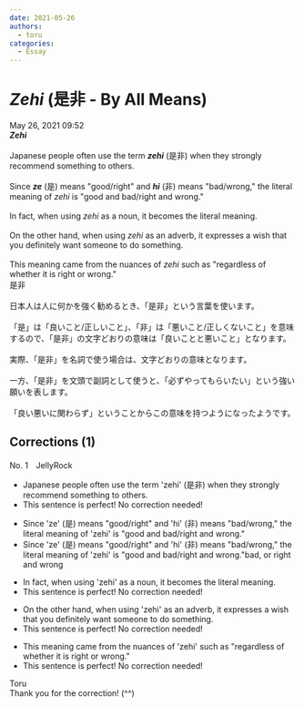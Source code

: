 ```yaml
---
date: 2021-05-26
authors:
  - toru
categories:
  - Essay
---
```


<h1 id="subject_show"><strong><em>Zehi</strong></em> (是非 - By All Means)</h1>
<div class="date">May 26, 2021 09:52</div>
<div id="post"><div id="body_show_ori">
<strong><em>Zehi</strong></em><br/><br/>Japanese people often use the term <strong><em>zehi</em></strong> (是非) when they strongly recommend something to others.<br/><br/>Since <strong><em>ze</em></strong> (是) means "good/right" and <strong><em>hi</em></strong> (非) means "bad/wrong," the literal meaning of <em>zehi</em> is "good and bad/right and wrong."<br/><br/>In fact, when using <em>zehi</em> as a noun, it becomes the literal meaning.<br/><br/>On the other hand, when using <em>zehi</em> as an adverb, it expresses a wish that you definitely want someone to do something.<br/><br/>This meaning came from the nuances of <em>zehi</em> such as "regardless of whether it is right or wrong."
</div></div>

<!-- more -->

<div id="post_ja"><div id="body_show_mo">
是非<br/><br/>日本人は人に何かを強く勧めるとき、「是非」という言葉を使います。<br/><br/>「是」は「良いこと/正しいこと」、「非」は「悪いこと/正しくないこと」を意味するので、「是非」の文字どおりの意味は「良いことと悪いこと」となります。<br/><br/>実際、「是非」を名詞で使う場合は、文字どおりの意味となります。<br/><br/>一方、「是非」を文頭で副詞として使うと、「必ずやってもらいたい」という強い願いを表します。<br/><br/>「良い悪いに関わらず」ということからこの意味を持つようになったようです。
</div></div>

## Corrections (1)
<div id="block"><div class="first_name"> No. 1　<span class="just_name">JellyRock</span></div><div id="block2">
<ul class="correction_field">
<li class="incorrect">Japanese people often use the term 'zehi' (是非) when they strongly recommend something to others.</li>
<li class="corrected perfect">This sentence is perfect! No correction needed!</li>
</ul>
<ul class="correction_field">
<li class="incorrect">Since 'ze' (是) means "good/right" and 'hi' (非) means "bad/wrong," the literal meaning of 'zehi' is "good and bad/right and wrong."</li>
<li class="corrected correct">
Since 'ze' (是) means "good/right" and 'hi' (非) means "bad/wrong," the literal meaning of 'zehi' is "<span class="f_red">good and bad/right and wrong</span>."<span class="f_blue">bad, or right and wrong</span>
</li>
</ul>
<ul class="correction_field">
<li class="incorrect">In fact, when using 'zehi' as a noun, it becomes the literal meaning.</li>
<li class="corrected perfect">This sentence is perfect! No correction needed!</li>
</ul>
<ul class="correction_field">
<li class="incorrect">On the other hand, when using 'zehi' as an adverb, it expresses a wish that you definitely want someone to do something.</li>
<li class="corrected perfect">This sentence is perfect! No correction needed!</li>
</ul>
<ul class="correction_field">
<li class="incorrect">This meaning came from the nuances of 'zehi' such as "regardless of whether it is right or wrong."</li>
<li class="corrected perfect">This sentence is perfect! No correction needed!</li>
</ul>
</div><div class="name"><span class="just_name">Toru</span><br>
Thank you for the correction! (^^)
</div>
</div>
